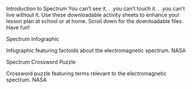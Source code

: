 Introduction to Spectrum 
 You can’t see it. . .you can’t touch it. . .you can’t live without it. Use these downloadable activity sheets to enhance your lesson plan at school or at home. Scroll down for the downloadable files. Have fun!

Spectrum Infographic

Infographic featuring factoids about the electromagnetic spectrum. NASA

Spectrum Crossword Puzzle

Crossword puzzle featuring terms relevant to the electromagnetic spectrum. NASA